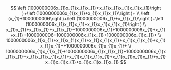 $$
\left (1000000006x_{1}x_{1}x_{1}x_{1}+x_{1}x_{1}x_{1}x_{1}x_{1}\right )+\left (1000000006x_{1}x_{1}+x_{1}x_{1}x_{1}\right )+
\\
\left (x_{1}+1000000006\right )+\left (1000000006x_{1}+x_{1}x_{1}\right )+\left (1000000006x_{1}x_{1}x_{1}+x_{1}x_{1}x_{1}x_{1}\right )
\\
x_{1}x_{1}+x_{1}x_{1}+x_{1}x_{1}+1000000006x_{1}+1000000006x_{1}+x_{1}+x_{1}+1000000006+1000000006x_{1}x_{1}+1000000006x_{1}x_{1}+
\\
1000000006x_{1}x_{1}+x_{1}x_{1}x_{1}+x_{1}x_{1}x_{1}+x_{1}x_{1}x_{1}+x_{1}x_{1}x_{1}++1000000006x_{1}x_{1}x_{1}+
\\
1000000006x_{1}x_{1}x_{1}+1000000006x_{1}x_{1}x_{1}+1000000006x_{1}x_{1}x_{1}+x_{1}x_{1}x_{1}x_{1}+x_{1}x_{1}x_{1}x_{1}+x_{1}x_{1}x_{1}x_{1}+x_{1}x_{1}x_{1}x_{1}+x_{1}x_{1}x_{1}x_{1}
$$